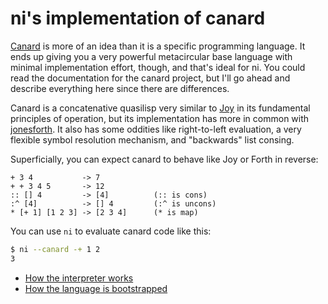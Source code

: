 # ni's implementation of canard
[Canard](https://github.com/spencertipping/canard/tree/master) is more of an
idea than it is a specific programming language. It ends up giving you a very
powerful metacircular base language with minimal implementation effort, though,
and that's ideal for ni. You could read the documentation for the canard
project, but I'll go ahead and describe everything here since there are
differences.

Canard is a concatenative quasilisp very similar to
[Joy](https://en.wikipedia.org/wiki/Joy_(programming_language)) in its
fundamental principles of operation, but its implementation has more in common
with [jonesforth](http://git.annexia.org/?p=jonesforth.git;a=summary). It also
has some oddities like right-to-left evaluation, a very flexible symbol
resolution mechanism, and "backwards" list consing.

Superficially, you can expect canard to behave like Joy or Forth in reverse:

```
+ 3 4           -> 7
+ + 3 4 5       -> 12
:: [] 4         -> [4]          (:: is cons)
:^ [4]          -> [] 4         (:^ is uncons)
* [+ 1] [1 2 3] -> [2 3 4]      (* is map)
```

You can use `ni` to evaluate canard code like this:

```sh
$ ni --canard -+ 1 2
3
```

- [How the interpreter works](interpreter.md)
- [How the language is bootstrapped](bootstrap.md)
